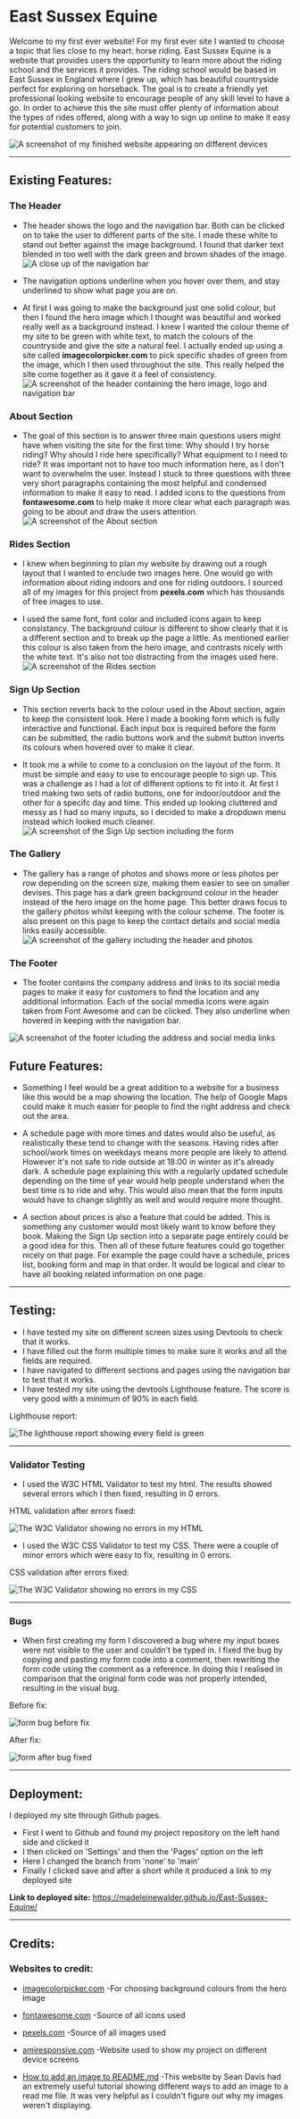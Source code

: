 # East Sussex Equine

Welcome to my first ever website! For my first ever site I wanted to choose a topic that lies close to my heart: horse riding. East Sussex Equine is a website that provides users the opportunity to learn more about the riding school and the services it provides. The riding school would be based in East Sussex in England where I grew up, which has beautiful countryside perfect for exploring on horseback. The goal is to create a friendly yet professional looking website to encourage people of any skill level to have a go. In order to achieve this the site must offer plenty of information about the types of rides offered, along with a way to sign up online to make it easy  for potential customers to join. 

![A screenshot of my finished website appearing on different devices](./assest/images/finished.jpg)

---

## Existing Features:

### The Header

- The header shows the logo and the navigation bar. Both can be clicked on to take the user to different parts of the site. I made these white to stand out better against the image background. I found that darker text blended in too well with the dark green and brown shades of the image. 
![A close up of the navigation bar](./assest/images/nav.jpg)

- The navigation options underline when you hover over them, and stay underlined to show what page you are on.

- At first I was going to make the background just one solid colour, but then I found the hero image which I thought was beautiful and worked really well as a background instead. I knew I wanted the colour theme of my site to be green with white text, to match the colours of the countryside and give the site a natural feel. I actually ended up using a site called **imagecolorpicker.com** to pick specific shades of green from the image, which I then used throughout the site. This really helped the site come together as it gave it a feel of consistency.
![A screenshot of the header containing the hero image, logo and navigation bar](./assest/images/header.jpg)

### About Section

- The goal of this section is to answer three main questions users might have when visiting the site for the first time: Why should I try horse riding? Why should I ride here specifically? What equipment to I need to ride? It was important not to have too much information here, as I don't want to overwhelm the user. Instead I stuck to three questions with three very short paragraphs containing the most helpful and condensed information to make it easy to read. I added icons to the questions from **fontawesome.com** to help make it more clear what each paragraph was going to be about and draw the users attention.
![A screenshot of the About section](./assest/images/about.jpg)

### Rides Section

- I knew when beginning to plan my website by drawing out a rough layout that I wanted to enclude two images here. One would go with information about riding indoors and one for riding outdoors. I sourced all of my images for this project from **pexels.com** which has thousands of free images to use.

- I used the same font, font color and included icons again to keep consistancy. The background colour is different to show clearly that it is a different section and to break up the page a little. As mentioned earlier this colour is also taken from the hero image, and contrasts nicely with the white text. It's also not too distracting from the images used here.
![A screenshot of the Rides section](./assest/images/rides.jpg)

### Sign Up Section

- This section reverts back to the colour used in the About section, again to keep the consistent look. Here I made a booking form which is fully interactive and functional. Each input box is required before the form can be submitted, the radio buttons work and the submit button inverts its colours when hovered over to make it clear.

- It took me a while to come to a conclusion on the layout of the form. It must be simple and easy to use to encourage people to sign up. This was a challenge as I had a lot of different options to fit into it. At first I tried making two sets of radio buttons, one for indoor/outdoor and the other for a specifc day and time. This ended up looking cluttered and messy as I had so many inputs, so I decided to make a dropdown menu instead which looked much cleaner. 
![A screenshot of the Sign Up section including the form](./assest/images/signup.jpg)

### The Gallery

- The gallery has a range of photos and shows more or less photos per row depending on the screen size, making them easier to see on smaller devises. This page has a dark green background colour in the header instead of the hero image on the home page. This better draws focus to the gallery photos whilst keeping with the colour scheme. The footer is also present on this page to keep the contact details and social media links easily accessible. 
![A screenshot of the gallery including the header and photos](./assest/images/gallery.jpg)

### The Footer

- The footer contains the company address and links to its social media pages to make it easy for customers to find the location and any additional information. Each of the social mmedia icons were again taken from Font Awesome and can be clicked. They also underline when hovered in keeping with the navigation bar.

![A screenshot of the footer icluding the address and social media links](./assest/images/footer.jpg)

## Future Features:

- Something I feel would be a great addition to a website for a business like this would be a map showing the location. The help of Google Maps could make it much easier for people to find the right address and check out the area.

- A schedule page with more times and dates would also be useful, as realistically these tend to change with the seasons. Having rides after school/work times on weekdays means more people are likely to attend. However it's not safe to ride outside at 18:00 in winter as it's already dark. A schedule page explaining this with a regularly updated schedule depending on the time of year would help people understand when the best time is to ride and why. This would also mean that the form inputs would have to change slightly as well and would require more thought.

- A section about prices is also a feature that could be added. This is something any customer would most likely want to know before they book. Making the Sign Up section into a separate page entirely could be a good idea for this. Then all of these future features could go together nicely on that page. For example the page could have a schedule, prices list, booking form and map in that order. It would be logical and clear to have all booking related information on one page.

---

## Testing: 

- I have tested my site on different screen sizes using Devtools to check that it works.
- I have filled out the form multiple times to make sure it works and all the fields are required.
- I have navigated to different sections and pages using the navigation bar to test that it works.
- I have tested my site using the devtools Lighthouse feature. The score is very good with a minimum of 90% in each field.

Lighthouse report:

![The lighthouse report showing every field is green](./assest/images/lighthouse2.jpg)

---

### Validator Testing

- I used the W3C HTML Validator to test my html. The results showed several errors which I then fixed, resulting in 0 errors.

HTML validation after errors fixed:

![The W3C Validator showing no errors in my HTML](./assest/images/html-validator.jpg)

- I used the W3C CSS Validator to test my CSS. There were a couple of minor errors which were easy to fix, resulting in 0 errors.

CSS validation after errors fixed:

![The W3C Validator showing no errors in my CSS](./assest/images/cssvalidator2.jpg)

---

### Bugs

- When first creating my form I discovered a bug where my input boxes were not visible to the user and couldn't be typed in.
I fixed the bug by copying and pasting my form code into a comment, then rewriting the form code using the comment as a reference. In doing this I realised in comparison that the original form code was not properly intended, resulting in the visual bug.

Before fix:

![form bug before fix](./assest/images/formbug1.jpg)

After fix:

![form after bug fixed](./assest/images/form%20bug6.jpg)

---

## Deployment:

I deployed my site through Github pages.
- First I went to Github and found my project repository on the left hand side and clicked it
- I then clicked on 'Settings' and then the 'Pages' option on the left   
- Here I changed the branch from 'none' to 'main'
- Finally I clicked save and after a short while it produced a link to my deployed site

**Link to deployed site:**
https://madeleinewalder.github.io/East-Sussex-Equine/ 

---

## Credits:

### Websites to credit:

- [imagecolorpicker.com](https://imagecolorpicker.com/en) -For choosing background colours from the hero image

- [fontawesome.com](https://fontawesome.com/) -Source of all icons used

- [pexels.com](https://www.pexels.com/) -Source of all images used

- [amiresponsive.com](https://ui.dev/amiresponsive) -Website used to show my project on different device screens

- [How to add an image to README.md](https://www.seancdavis.com/posts/three-ways-to-add-image-to-github-readme/) -This website by Sean Davis had an extremely useful tutorial showing different ways to add an image to a read me file. It was very helpful as I couldn't figure out why my images weren't displaying.